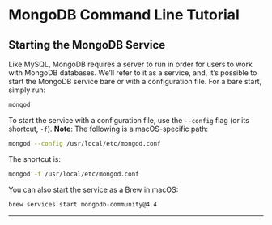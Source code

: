 # MongoDB Command Line Tutorial

## Starting the MongoDB Service
Like MySQL, MongoDB requires a server to run in order for users to work with MongoDB databases. We’ll refer to it as a service, and, it’s possible to start the MongoDB service bare or with a configuration file. For a bare start, simply run:

```bash
mongod
```

To start the service with a configuration file, use the `--config` flag (or its shortcut, `-f`). **Note**: The following is a macOS-specific path:

```bash
mongod --config /usr/local/etc/mongod.conf
```

The shortcut is:

```bash
mongod -f /usr/local/etc/mongod.conf
```

You can also start the service as a Brew in macOS:

```bash
brew services start mongodb-community@4.4
```

---
